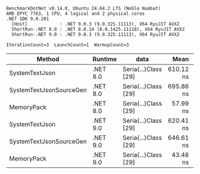 ```

BenchmarkDotNet v0.14.0, Ubuntu 24.04.2 LTS (Noble Numbat)
AMD EPYC 7763, 1 CPU, 4 logical and 2 physical cores
.NET SDK 9.0.201
  [Host]            : .NET 9.0.3 (9.0.325.11113), X64 RyuJIT AVX2
  ShortRun-.NET 8.0 : .NET 8.0.14 (8.0.1425.11118), X64 RyuJIT AVX2
  ShortRun-.NET 9.0 : .NET 9.0.3 (9.0.325.11113), X64 RyuJIT AVX2

IterationCount=3  LaunchCount=1  WarmupCount=3  

```
| Method                  | Runtime  | data                 | Mean      | Error      | StdDev    | Min       | Max       | Gen0   | Allocated |
|------------------------ |--------- |--------------------- |----------:|-----------:|----------:|----------:|----------:|-------:|----------:|
| SystemTextJson          | .NET 8.0 | Seria(...)Class [29] | 610.12 ns |  62.955 ns |  3.451 ns | 607.54 ns | 614.04 ns | 0.0229 |     392 B |
| SystemTextJsonSourceGen | .NET 8.0 | Seria(...)Class [29] | 695.86 ns | 254.731 ns | 13.963 ns | 683.67 ns | 711.09 ns | 0.0277 |     464 B |
| MemoryPack              | .NET 8.0 | Seria(...)Class [29] |  57.99 ns |  10.266 ns |  0.563 ns |  57.41 ns |  58.54 ns | 0.0072 |     120 B |
| SystemTextJson          | .NET 9.0 | Seria(...)Class [29] | 620.41 ns |  18.312 ns |  1.004 ns | 619.69 ns | 621.55 ns | 0.0229 |     392 B |
| SystemTextJsonSourceGen | .NET 9.0 | Seria(...)Class [29] | 646.61 ns | 105.628 ns |  5.790 ns | 641.93 ns | 653.08 ns | 0.0277 |     464 B |
| MemoryPack              | .NET 9.0 | Seria(...)Class [29] |  43.48 ns |   1.811 ns |  0.099 ns |  43.37 ns |  43.54 ns | 0.0072 |     120 B |
